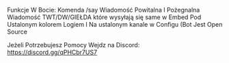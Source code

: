 Funkcje W Bocie:
Komenda /say
Wiadomość Powitalna I Pożegnalna
Wiadomość TWT/DW/GIEŁDA które wysyłają się same w Embed Pod Ustalonym kolorem Logiem I Na ustalonym kanale w Configu
(Bot Jest Open Source

Jeżeli Potrzebujesz Pomocy Wejdz na Discord: https://discord.gg/qPHCbr7US7
